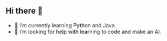 ## Hi there 👋

- 🌱 I’m currently learning Python and Java.
- 🤔 I’m looking for help with learning to code and make an AI.

<!--
**BigLeo910/BigLeo910** is a ✨ _special_ ✨ repository because its `README.md` (this file) appears on your GitHub profile.

Here are some ideas to get you started:

- 🔭 I’m currently working on ...
- 👯 I’m looking to collaborate on ...
- 💬 Ask me about ...
- 📫 How to reach me: ...
- 😄 Pronouns: ...
- ⚡ Fun fact: ...
-->
